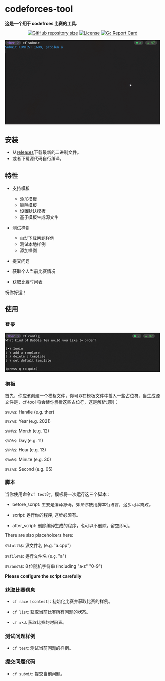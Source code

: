 # codeforces-tool

**这是一个用于 codefrces 比赛的工具.**

<div align="center">

<a href="https://github.com/isther/codeforces-tool"><img src="https://img.shields.io/github/repo-size/isther/codeforces-tool?style=flat-square&label=Repo" alt="GitHub repository size"/></a>
<a href="https://github.com/isther/codeforces-tool/blob/master/LICENSE"><img src="https://img.shields.io/github/license/isther/codeforces-tool?style=flat-square&logo=GNU&label=License" alt="License" /></a>
[![Go Report Card](https://goreportcard.com/badge/github.com/28251536/codeforces-tool)](https://goreportcard.com/report/github.com/28251536/codeforces-tool)

</div>

![use](./image/use.gif)

## 安装

- 从[releases](https://github.com/isther/codeforces-tool/releases/)下载最新的二进制文件。
- 或者下载源代码自行编译。

## 特性

- 支持模板

  - 添加模板
  - 删除模板
  - 设置默认模板
  - 基于模板生成源文件

- 测试样例

  - 自动下载问题样例
  - 测试本地样例
  - 添加样例

- 提交问题

- 获取个人当前比赛情况

- 获取比赛时间表

祝你好运！

## 使用

### 登录

![login](./image/login.png)

### 模板

首先，你应该创建一个模板文件，你可以在模板文件中插入一些占位符，当生成源文件是，cf-tool 将会替你解析这些占位符，这是解析规则：

`$%U%$`: Handle (e.g. ther)

`$%Y%$`: Year (e.g. 2021)

`$%M%$`: Month (e.g. 12)

`$%D%$`: Day (e.g. 11)

`$%h%$`: Hour (e.g. 13)

`$%m%$`: Minute (e.g. 30)

`$%s%$`: Second (e.g. 05)

### 脚本

当你使用命令`cf test`时，模板将一次运行这三个脚本：

- before_script: 主要是编译源码，如果你使用脚本行语言，这步可以跳过。

- script: 运行你的程序, 这步必须有。

- after_script: 删除编译生成的程序，也可以不删除，留空即可。

There are also placeholders here:

`$%full%$`: 源文件名 (e.g. "a.cpp")

`$%file%$`: 运行文件名 (e.g. "a")

`$%rand%$`: 8 位随机字符串 (including "a-z" "0-9")

**Please configure the script carefully**

### 获取比赛信息

- `cf race [contest]`: 初始化比赛并获取比赛的样例。

- `cf list`: 获取当前比赛所有问题的状态。

- `cf skd`: 获取比赛的时间表。

### 测试问题样例

- `cf test`: 测试当前问题的样例。

### 提交问题代码

- `cf submit`: 提交当前问题。
